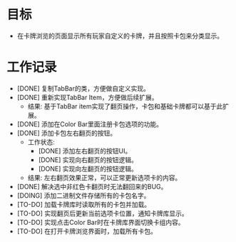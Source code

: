 # 目标
- 在卡牌浏览的页面显示所有玩家自定义的卡牌，并且按照卡包来分类显示。

# 工作记录
- [DONE] 复制TabBar的类，方便做自定义实现。
- [DONE] 重新实现TabBar Item，方便做后续扩展。
	- 结果: 基于TabBar item实现了翻页操作，卡包和基础卡牌都可以基于此扩展。
- [DONE] 添加在Color Bar里面注册卡包选项的功能。
- [DONE] 添加卡包左右翻页的按钮。
	- 工作状态:
		- [DONE] 添加左右翻页的按钮UI。
		- [DONE] 实现向右翻页的按钮逻辑。
		- [DONE] 实现向左翻页的按钮逻辑。
	- 结果: 左右翻页效果正常，可以正常更新选项卡的内容。
- [DONE] 解决选中非红色卡翻页时无法翻回来的BUG。
- [DOING] 添加二进制文件存储所有的卡包名字。
- [TO-DO] 加载卡牌库时读取所有的卡包并加载。
- [TO-DO] 实现翻页后更新当前选项卡位置，通知卡牌库显示。
- [TO-DO] 实现点击Color Bar时在卡牌库界面切换卡组内容。
- [TO-DO] 在打开卡牌浏览界面时，加载所有卡包。